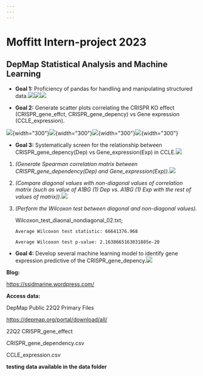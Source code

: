 ```yaml
---
---
---
```


# Moffitt Intern-project 2023

## DepMap Statistical Analysis and Machine Learning

-   **Goal 1:** Proficiency of pandas for handling and manipulating structured data.![](https://github.com/chingyaousf/Intern-project/blob/main/plots/22Q2_CRISPR_gene_dependency.csv.png?raw=true)![](https://github.com/chingyaousf/Intern-project/blob/main/plots/22Q2_CCLE_expression.csv.png?raw=true)![](https://github.com/chingyaousf/Intern-project/blob/main/plots/Dep_Exp_merged_data.png?raw=true)

-   **Goal 2:** Generate scatter plots correlating the CRISPR KO effect (CRISPR_gene_effct, CRISPR_gene_depency) vs Gene expression (CCLE_expression).

![](https://github.com/chingyaousf/Intern-project/blob/main/plots/A1BG(1)Eff_Exp.png?raw=true){width="300"}![](https://github.com/chingyaousf/Intern-project/blob/main/plots/A1BG(1)Dep_Exp.png?raw=true){width="300"}![](https://github.com/chingyaousf/Intern-project/blob/main/plots/A1CF(29974)Eff_Exp.png?raw=true){width="300"}![](https://github.com/chingyaousf/Intern-project/blob/main/plots/A1CF(29974)Dep_Exp.png?raw=true){width="300"}

-   **Goal 3:** Systematically screen for the relationship between CRISPR_gene_depency(Dep) vs Gene_expression(Exp) in CCLE.![](https://github.com/chingyaousf/Intern-project/blob/main/plots/intern_SpearmanCorrelation_pipeline.png?raw=true)

1.  *(Generate Spearman* *correlation matrix between CRISPR_gene_dependency(Dep) and Gene_expression(Exp)).*![](https://github.com/chingyaousf/Intern-project/blob/main/plots/Dep_Exp_correlation_table.png?raw=true)

2.  *(Compare diagonal values with non-diagonal values of correlation matrix (such as value of A1BG (1) Dep vs. A1BG (1) Exp with the rest of values of matrix)).*![](https://github.com/chingyaousf/Intern-project/blob/main/plots/violin_boxplot_histogram.png?raw=true)

3.  *(Perform the Wilcoxon test between diagonal and non-diagonal values).*

    Wilcoxon_test_diaonal_nondiagonal_02.txt;

    `Average Wilcoxon test statistic: 66641376.968`

    `Average Wilcoxon test p-value: 2.1638665163031885e-20`

-   **Goal 4:** Develop several machine learning model to identify gene expression predictive of the CRISPR_gene_depency.![](https://github.com/chingyaousf/Intern-project/blob/main/plots/intern_ML_pipeline.png?raw=true)

**Blog:**

<https://ssidmarine.wordpress.com/>

**Access data:**

DepMap Public 22Q2 Primary Files

<https://depmap.org/portal/download/all/>

22Q2 CRISPR_gene_effect

CRISPR_gene_dependency.csv

CCLE_expression.csv

**testing data available in the data folder**

